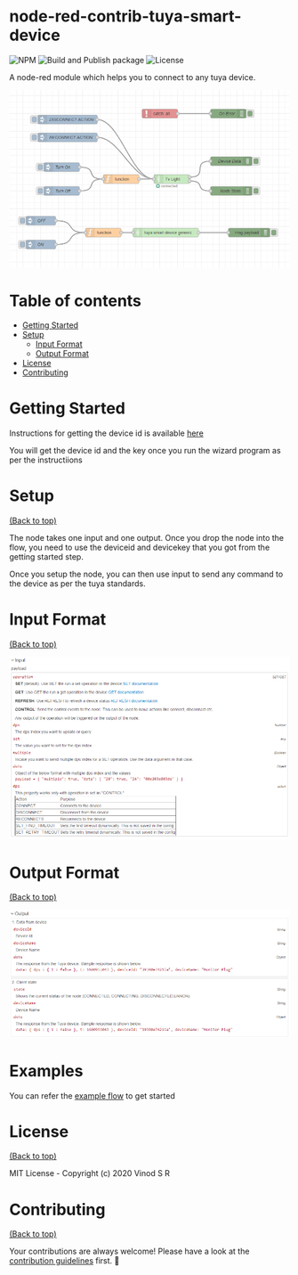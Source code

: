 # node-red-contrib-tuya-smart-device

![NPM](https://img.shields.io/npm/dm/node-red-contrib-tuya-smart-device)
![Build and Publish package](https://github.com/vinodsr/node-red-contrib-tuya-smart-device/workflows/Build%20and%20Publish%20package/badge.svg)
![License](https://img.shields.io/github/license/vinodsr/node-red-contrib-tuya-smart-device)

A node-red module which helps you to connect to any tuya device.

![image](./img/sample.png)

# Table of contents

- [Getting Started](#getting-started)
- [Setup](#setup)
  - [Input Format](#input-format)
  - [Output Format](#output-format)
- [License](#license)
- [Contributing](#contributing)

# Getting Started

Instructions for getting the device id is available [here](https://github.com/codetheweb/tuyapi/blob/master/docs/SETUP.md)

You will get the device id and the key once you run the wizard program as per the instructiions

# Setup

[(Back to top)](#table-of-contents)

The node takes one input and one output. Once you drop the node into the flow, you need to use the deviceid and devicekey that you got from the getting started step.

Once you setup the node, you can then use input to send any command to the device as per the tuya standards.

# Input Format

[(Back to top)](#table-of-contents)

![image](./img/input.png)

# Output Format

[(Back to top)](#table-of-contents)

![image](./img/output.png)

# Examples

You can refer the [example flow](./examples/latest.json) to get started

# License

[(Back to top)](#table-of-contents)

MIT License - Copyright (c) 2020 Vinod S R

# Contributing

[(Back to top)](#table-of-contents)

Your contributions are always welcome! Please have a look at the [contribution guidelines](CONTRIBUTING.md) first. :tada:
